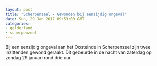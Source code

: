 ```yaml
---
layout: post
title: "Scherpenzeel - Gewonden bij eenzijdig ongeval"
date: Sun, 29 Jan 2017 09:53:00 GMT
categories: 
- gelderland 
- scherpenzeel 
---
```


Bij een eenzijdig ongeval aan het Oosteinde in Scherpenzeel zijn twee inzittenden gewond geraakt. Dit gebeurde in de nacht van zaterdag op zondag 29 januari rond drie uur.
